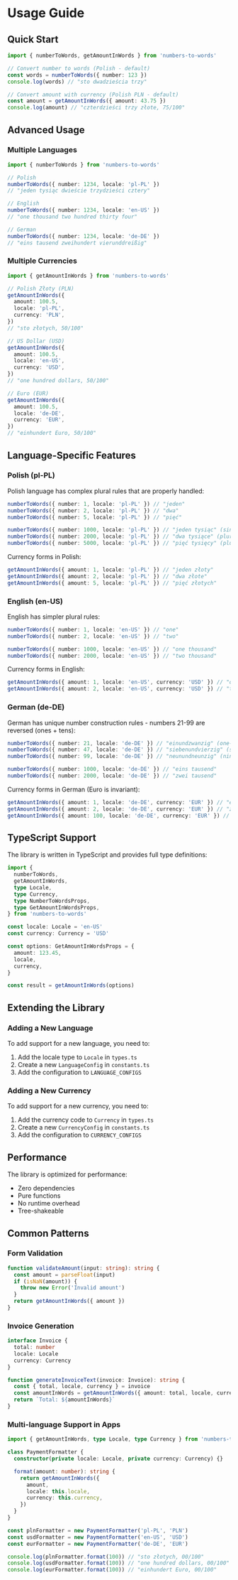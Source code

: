 # Usage Guide

## Quick Start

```typescript
import { numberToWords, getAmountInWords } from 'numbers-to-words'

// Convert number to words (Polish - default)
const words = numberToWords({ number: 123 })
console.log(words) // "sto dwadzieścia trzy"

// Convert amount with currency (Polish PLN - default)
const amount = getAmountInWords({ amount: 43.75 })
console.log(amount) // "czterdzieści trzy złote, 75/100"
```

## Advanced Usage

### Multiple Languages

```typescript
import { numberToWords } from 'numbers-to-words'

// Polish
numberToWords({ number: 1234, locale: 'pl-PL' })
// "jeden tysiąc dwieście trzydzieści cztery"

// English
numberToWords({ number: 1234, locale: 'en-US' })
// "one thousand two hundred thirty four"

// German
numberToWords({ number: 1234, locale: 'de-DE' })
// "eins tausend zweihundert vierunddreißig"
```

### Multiple Currencies

```typescript
import { getAmountInWords } from 'numbers-to-words'

// Polish Złoty (PLN)
getAmountInWords({
  amount: 100.5,
  locale: 'pl-PL',
  currency: 'PLN',
})
// "sto złotych, 50/100"

// US Dollar (USD)
getAmountInWords({
  amount: 100.5,
  locale: 'en-US',
  currency: 'USD',
})
// "one hundred dollars, 50/100"

// Euro (EUR)
getAmountInWords({
  amount: 100.5,
  locale: 'de-DE',
  currency: 'EUR',
})
// "einhundert Euro, 50/100"
```

## Language-Specific Features

### Polish (pl-PL)

Polish language has complex plural rules that are properly handled:

```typescript
numberToWords({ number: 1, locale: 'pl-PL' }) // "jeden"
numberToWords({ number: 2, locale: 'pl-PL' }) // "dwa"
numberToWords({ number: 5, locale: 'pl-PL' }) // "pięć"

numberToWords({ number: 1000, locale: 'pl-PL' }) // "jeden tysiąc" (singular)
numberToWords({ number: 2000, locale: 'pl-PL' }) // "dwa tysiące" (plural form 1)
numberToWords({ number: 5000, locale: 'pl-PL' }) // "pięć tysięcy" (plural form 2)
```

Currency forms in Polish:

```typescript
getAmountInWords({ amount: 1, locale: 'pl-PL' }) // "jeden złoty"
getAmountInWords({ amount: 2, locale: 'pl-PL' }) // "dwa złote"
getAmountInWords({ amount: 5, locale: 'pl-PL' }) // "pięć złotych"
```

### English (en-US)

English has simpler plural rules:

```typescript
numberToWords({ number: 1, locale: 'en-US' }) // "one"
numberToWords({ number: 2, locale: 'en-US' }) // "two"

numberToWords({ number: 1000, locale: 'en-US' }) // "one thousand"
numberToWords({ number: 2000, locale: 'en-US' }) // "two thousand"
```

Currency forms in English:

```typescript
getAmountInWords({ amount: 1, locale: 'en-US', currency: 'USD' }) // "one dollar"
getAmountInWords({ amount: 2, locale: 'en-US', currency: 'USD' }) // "two dollars"
```

### German (de-DE)

German has unique number construction rules - numbers 21-99 are reversed (ones + tens):

```typescript
numberToWords({ number: 21, locale: 'de-DE' }) // "einundzwanzig" (one-and-twenty)
numberToWords({ number: 47, locale: 'de-DE' }) // "siebenundvierzig" (seven-and-forty)
numberToWords({ number: 99, locale: 'de-DE' }) // "neunundneunzig" (nine-and-ninety)

numberToWords({ number: 1000, locale: 'de-DE' }) // "eins tausend"
numberToWords({ number: 2000, locale: 'de-DE' }) // "zwei tausend"
```

Currency forms in German (Euro is invariant):

```typescript
getAmountInWords({ amount: 1, locale: 'de-DE', currency: 'EUR' }) // "eins Euro"
getAmountInWords({ amount: 2, locale: 'de-DE', currency: 'EUR' }) // "zwei Euro"
getAmountInWords({ amount: 100, locale: 'de-DE', currency: 'EUR' }) // "einhundert Euro"
```

## TypeScript Support

The library is written in TypeScript and provides full type definitions:

```typescript
import {
  numberToWords,
  getAmountInWords,
  type Locale,
  type Currency,
  type NumberToWordsProps,
  type GetAmountInWordsProps,
} from 'numbers-to-words'

const locale: Locale = 'en-US'
const currency: Currency = 'USD'

const options: GetAmountInWordsProps = {
  amount: 123.45,
  locale,
  currency,
}

const result = getAmountInWords(options)
```

## Extending the Library

### Adding a New Language

To add support for a new language, you need to:

1. Add the locale type to `Locale` in `types.ts`
2. Create a new `LanguageConfig` in `constants.ts`
3. Add the configuration to `LANGUAGE_CONFIGS`

### Adding a New Currency

To add support for a new currency, you need to:

1. Add the currency code to `Currency` in `types.ts`
2. Create a new `CurrencyConfig` in `constants.ts`
3. Add the configuration to `CURRENCY_CONFIGS`

## Performance

The library is optimized for performance:

- Zero dependencies
- Pure functions
- No runtime overhead
- Tree-shakeable

## Common Patterns

### Form Validation

```typescript
function validateAmount(input: string): string {
  const amount = parseFloat(input)
  if (isNaN(amount)) {
    throw new Error('Invalid amount')
  }
  return getAmountInWords({ amount })
}
```

### Invoice Generation

```typescript
interface Invoice {
  total: number
  locale: Locale
  currency: Currency
}

function generateInvoiceText(invoice: Invoice): string {
  const { total, locale, currency } = invoice
  const amountInWords = getAmountInWords({ amount: total, locale, currency })
  return `Total: ${amountInWords}`
}
```

### Multi-language Support in Apps

```typescript
import { getAmountInWords, type Locale, type Currency } from 'numbers-to-words'

class PaymentFormatter {
  constructor(private locale: Locale, private currency: Currency) {}

  format(amount: number): string {
    return getAmountInWords({
      amount,
      locale: this.locale,
      currency: this.currency,
    })
  }
}

const plnFormatter = new PaymentFormatter('pl-PL', 'PLN')
const usdFormatter = new PaymentFormatter('en-US', 'USD')
const eurFormatter = new PaymentFormatter('de-DE', 'EUR')

console.log(plnFormatter.format(100)) // "sto złotych, 00/100"
console.log(usdFormatter.format(100)) // "one hundred dollars, 00/100"
console.log(eurFormatter.format(100)) // "einhundert Euro, 00/100"
```
